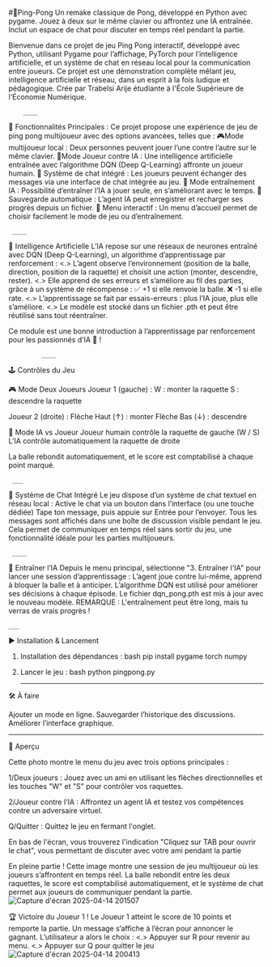 #🏓Ping-Pong
Un remake classique de Pong, développé en Python avec pygame. Jouez à deux sur le même clavier ou affrontez une IA entraînée. Inclut un espace de chat pour discuter en temps réel pendant la partie.


Bienvenue dans ce projet de jeu Ping Pong interactif, développé avec Python, utilisant Pygame pour l’affichage, PyTorch pour l’intelligence artificielle, et un système de chat en réseau local pour la communication entre joueurs.
Ce projet est une démonstration complète mêlant jeu, intelligence artificielle et réseau, dans un esprit à la fois ludique et pédagogique.
Crée par Trabelsi Arije étudiante à l'École Supérieure de l'Économie Numérique.

        ____
🚀 Fonctionnalités Principales :
Ce projet propose une expérience de jeu de ping pong multijoueur avec des options avancées, telles que :
 🎮Mode multijoueur local : Deux personnes peuvent jouer l’une contre l’autre sur le même clavier.
 🤖Mode Joueur contre IA : Une intelligence artificielle entraînée avec l’algorithme DQN (Deep Q-Learning) affronte un joueur humain.
 💬 Système de chat intégré : Les joueurs peuvent échanger des messages via une interface de chat intégrée au jeu.
 🧪 Mode entraînement IA : Possibilité d’entraîner l’IA à jouer seule, en s’améliorant avec le temps.
 📂 Sauvegarde automatique : L’agent IA peut enregistrer et recharger ses progrès depuis un fichier.
🎨 Menu interactif : Un menu d’accueil permet de choisir facilement le mode de jeu ou d’entraînement.

     ____
🧠 Intelligence Artificielle
L’IA repose sur une réseaux de neurones entraîné avec DQN (Deep Q-Learning), un algorithme d’apprentissage par renforcement :
<.> L’agent observe l’environnement (position de la balle, direction, position de la raquette) et choisit une action (monter, descendre, rester).
<.> Elle apprend de ses erreurs et s’améliore au fil des parties, grâce à un système de récompense :
        ✅ +1 si elle renvoie la balle.
        ❌ -1 si elle rate.
<.> L’apprentissage se fait par essais-erreurs : plus l’IA joue, plus elle s’améliore.
<.> Le modèle est stocké dans un fichier .pth et peut être réutilisé sans tout réentraîner.

Ce module est une bonne introduction à l’apprentissage par renforcement pour les passionnés d’IA 🧠 !

             ____
🕹️ Contrôles du Jeu 

🎮 Mode Deux Joueurs
Joueur 1 (gauche) :
W : monter la raquette
S : descendre la raquette

Joueur 2 (droite) :
Flèche Haut (↑) : monter
Flèche Bas (↓) : descendre

🤖 Mode IA vs Joueur
Joueur humain contrôle la raquette de gauche (W / S)
L’IA contrôle automatiquement la raquette de droite

La balle rebondit automatiquement, et le score est comptabilisé à chaque point marqué.

     ___
💬 Système de Chat Intégré
Le jeu dispose d’un système de chat textuel en réseau local :
Active le chat via un bouton dans l’interface (ou une touche dédiée)
Tape ton message, puis appuie sur Entrée pour l’envoyer.
Tous les messages sont affichés dans une boîte de discussion visible pendant le jeu.
Cela permet de communiquer en temps réel sans sortir du jeu, une fonctionnalité idéale pour les parties multijoueurs.

     ____
🧪 Entraîner l’IA
Depuis le menu principal, sélectionne "3. Entraîner l'IA" pour lancer une session d’apprentissage :
L’agent joue contre lui-même, apprend à bloquer la balle et à anticiper.
L’algorithme DQN est utilisé pour améliorer ses décisions à chaque épisode.
Le fichier dqn_pong.pth est mis à jour avec le nouveau modèle.
REMARQUE : L'entraînement peut être long, mais tu verras de vrais progrès ! 

    ___
▶️ Installation & Lancement
1. Installation des dépendances :
bash
pip install pygame torch numpy

2. Lancer le jeu :
bash
python pingpong.py

    ___
🛠️ À faire

 Ajouter un mode en ligne.
 Sauvegarder l’historique des discussions.
 Améliorer l’interface graphique.

  ____
📸 Aperçu 

Cette photo montre le menu du jeu avec trois options principales :

1/Deux joueurs : Jouez avec un ami en utilisant les flèches directionnelles et les touches "W" et "S" pour contrôler vos raquettes.

2/Joueur contre l'IA : Affrontez un agent IA et testez vos compétences contre un adversaire virtuel.

Q/Quitter : Quittez le jeu en fermant l'onglet.

En bas de l'écran, vous trouverez l'indication "Cliquez sur TAB pour ouvrir le chat", vous permettant de discuter avec votre ami pendant la partie


 En pleine partie !
Cette image montre une session de jeu multijoueur où les joueurs s’affrontent en temps réel. La balle rebondit entre les deux raquettes, le score est comptabilisé automatiquement, et le système de chat permet aux joueurs de communiquer pendant la partie.
![Capture d'écran 2025-04-14 201507](https://github.com/user-attachments/assets/2e363d79-87c2-49fe-968e-e676d50f52ce)

 

🏆 Victoire du Joueur 1 !
Le Joueur 1 atteint le score de 10 points et remporte la partie.
Un message s’affiche à l’écran pour annoncer le gagnant.
L’utilisateur a alors le choix :
<.> Appuyer sur R pour revenir au menu.
<.> Appuyer sur Q pour quitter le jeu
![Capture d'écran 2025-04-14 200413](https://github.com/user-attachments/assets/433c5481-953e-4f62-aa0e-fdf5b17add7f)


